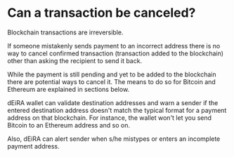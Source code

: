 # Can a transaction be canceled?

Blockchain transactions are irreversible. 

If someone mistakenly sends payment to an incorrect address there is no way to cancel confirmed transaction (transaction added to the blockchain) other than asking the recipient to send it back.

While the payment is still pending and yet to be added to the blockchain there are potential ways to cancel it. The means to do so for Bitcoin and Ethereum are explained in sections below.

dEiRA wallet can validate destination addresses and warn a sender if the entered destination address doesn't match the typical format for a payment address on that blockchain. For instance, the wallet won't let you send Bitcoin to an Ethereum address and so on.

Also, dEiRA can alert sender when s/he mistypes or enters an incomplete payment address.